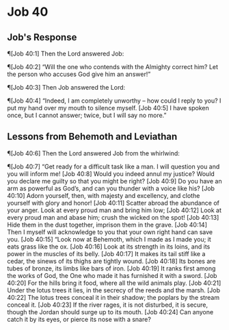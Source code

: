 # Job 40

## Job's Response
¶[Job 40:1] Then the Lord answered Job:

¶[Job 40:2] “Will the one who contends with the Almighty correct him? Let the person who accuses God give him an answer!”

¶[Job 40:3] Then Job answered the Lord:

¶[Job 40:4] “Indeed, I am completely unworthy – how could I reply to you? I put my hand over my mouth to silence myself.
[Job 40:5] I have spoken once, but I cannot answer; twice, but I will say no more.”

## Lessons from Behemoth and Leviathan
¶[Job 40:6] Then the Lord answered Job from the whirlwind:

¶[Job 40:7] “Get ready for a difficult task like a man. I will question you and you will inform me!
[Job 40:8] Would you indeed annul my justice? Would you declare me guilty so that you might be right?
[Job 40:9] Do you have an arm as powerful as God’s, and can you thunder with a voice like his?
[Job 40:10] Adorn yourself, then, with majesty and excellency, and clothe yourself with glory and honor!
[Job 40:11] Scatter abroad the abundance of your anger. Look at every proud man and bring him low;
[Job 40:12] Look at every proud man and abase him; crush the wicked on the spot!
[Job 40:13] Hide them in the dust together, imprison them in the grave.
[Job 40:14] Then I myself will acknowledge to you that your own right hand can save you.
[Job 40:15] “Look now at Behemoth, which I made as I made you; it eats grass like the ox.
[Job 40:16] Look at its strength in its loins, and its power in the muscles of its belly.
[Job 40:17] It makes its tail stiff like a cedar, the sinews of its thighs are tightly wound.
[Job 40:18] Its bones are tubes of bronze, its limbs like bars of iron.
[Job 40:19] It ranks first among the works of God, the One who made it has furnished it with a sword.
[Job 40:20] For the hills bring it food, where all the wild animals play.
[Job 40:21] Under the lotus trees it lies, in the secrecy of the reeds and the marsh.
[Job 40:22] The lotus trees conceal it in their shadow; the poplars by the stream conceal it.
[Job 40:23] If the river rages, it is not disturbed, it is secure, though the Jordan should surge up to its mouth.
[Job 40:24] Can anyone catch it by its eyes, or pierce its nose with a snare?
